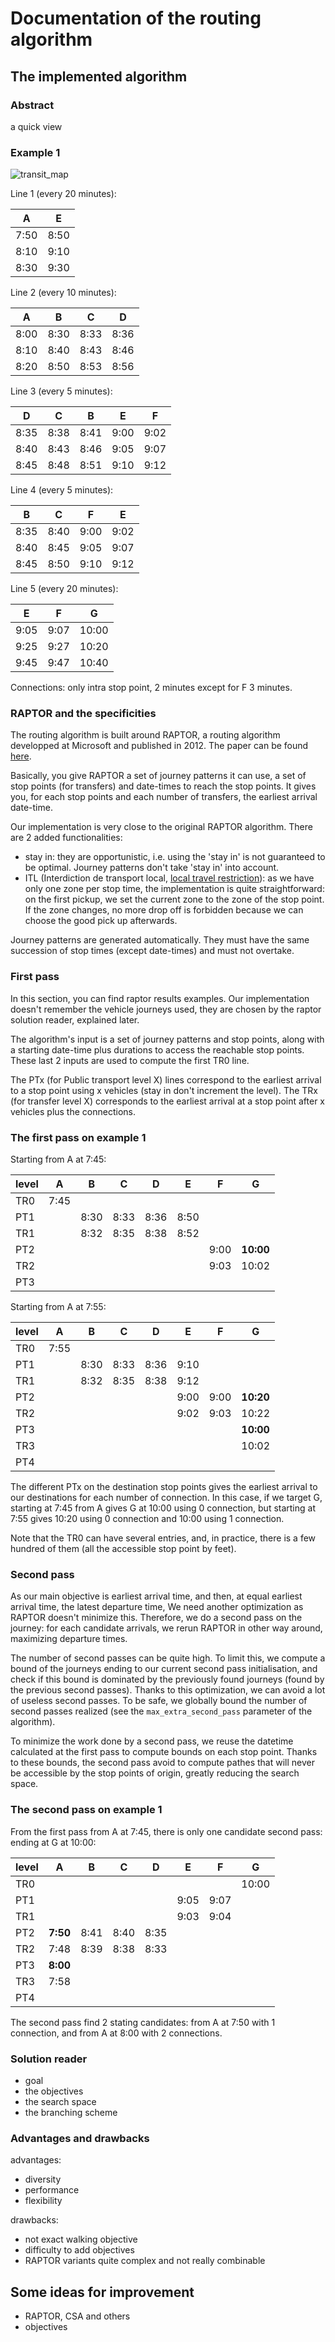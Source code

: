 # Documentation of the routing algorithm

## The implemented algorithm

### Abstract

a quick view

### Example 1

![transit_map](transit_map.png)

Line 1 (every 20 minutes):

| A  | E  |
|----|----|
|7:50|8:50|
|8:10|9:10|
|8:30|9:30|

Line 2 (every 10 minutes):

| A  | B  | C  | D  |
|----|----|----|----|
|8:00|8:30|8:33|8:36|
|8:10|8:40|8:43|8:46|
|8:20|8:50|8:53|8:56|

Line 3 (every 5 minutes):

| D  | C  | B  | E  | F  |
|----|----|----|----|----|
|8:35|8:38|8:41|9:00|9:02|
|8:40|8:43|8:46|9:05|9:07|
|8:45|8:48|8:51|9:10|9:12|

Line 4 (every 5 minutes):

| B  | C  | F  | E  |
|----|----|----|----|
|8:35|8:40|9:00|9:02|
|8:40|8:45|9:05|9:07|
|8:45|8:50|9:10|9:12|

Line 5 (every 20 minutes):

| E  | F  |  G  |
|----|----|-----|
|9:05|9:07|10:00|
|9:25|9:27|10:20|
|9:45|9:47|10:40|

Connections: only intra stop point, 2 minutes except for F 3 minutes.

### RAPTOR and the specificities

The routing algorithm is built around RAPTOR, a routing algorithm developped at Microsoft and published in 2012. The paper can be found [here](https://www.microsoft.com/en-us/research/wp-content/uploads/2012/01/raptor_alenex.pdf).

Basically, you give RAPTOR a set of journey patterns it can use, a set of stop points (for transfers) and date-times to reach the stop points. It gives you, for each stop points and each number of transfers, the earliest arrival date-time.

Our implementation is very close to the original RAPTOR algorithm. There are 2 added functionalities:
 - stay in: they are opportunistic, i.e. using the 'stay in' is not guaranteed to be optimal. Journey patterns don't take 'stay in' into account.
 - ITL (Interdiction de transport local, [local travel restriction](https://github.com/google/transit/issues/117)): as we have only one zone per stop time, the implementation is quite straightforward: on the first pickup, we set the current zone to the zone of the stop point. If the zone changes, no more drop off is forbidden because we can choose the good pick up afterwards.
 
 Journey patterns are generated automatically. They must have the same succession of stop times (except date-times) and must not overtake.

### First pass

In this section, you can find raptor results examples. Our implementation doesn't remember the vehicle journeys used, they are chosen by the raptor solution reader, explained later.

The algorithm's input is a set of journey patterns and stop points, along with a starting date-time plus durations to access the reachable stop points. These last 2 inputs are used to compute the first TR0 line.

The PTx (for Public transport level X) lines correspond to the earliest arrival to a stop point using x vehicles (stay in don't increment the level). The TRx (for transfer level X) corresponds to the earliest arrival at a stop point after x vehicles plus the connections.

### The first pass on example 1

Starting from A at 7:45:

|level| A  | B  | C  | D  | E  | F  |  G      |
|-----|----|----|----|----|----|----|---------|
|TR0  |7:45|    |    |    |    |    |         |
|PT1  |    |8:30|8:33|8:36|8:50|    |         |
|TR1  |    |8:32|8:35|8:38|8:52|    |         |
|PT2  |    |    |    |    |    |9:00|**10:00**|
|TR2  |    |    |    |    |    |9:03|10:02    |
|PT3  |    |    |    |    |    |    |         |

Starting from A at 7:55:

|level| A  | B  | C  | D  | E  | F  |  G      |
|-----|----|----|----|----|----|----|---------|
|TR0  |7:55|    |    |    |    |    |         |
|PT1  |    |8:30|8:33|8:36|9:10|    |         |
|TR1  |    |8:32|8:35|8:38|9:12|    |         |
|PT2  |    |    |    |    |9:00|9:00|**10:20**|
|TR2  |    |    |    |    |9:02|9:03|10:22    |
|PT3  |    |    |    |    |    |    |**10:00**|
|TR3  |    |    |    |    |    |    |10:02    |
|PT4  |    |    |    |    |    |    |         |

The different PTx on the destination stop points gives the earliest arrival to our destinations for each number of connection. In this case, if we target G, starting at 7:45 from A gives G at 10:00 using 0 connection, but starting at 7:55 gives 10:20 using 0 connection and 10:00 using 1 connection.

Note that the TR0 can have several entries, and, in practice, there is a few hundred of them (all the accessible stop point by feet).

### Second pass

As our main objective is earliest arrival time, and then, at equal earliest arrival time, the latest departure time, We need another optimization as RAPTOR doesn't minimize this. Therefore, we do a second pass on the journey: for each candidate arrivals, we rerun RAPTOR in other way around, maximizing departure times.

The number of second passes can be quite high. To limit this, we compute a bound of the journeys ending to our current second pass initialisation, and check if this bound is dominated by the previously found journeys (found by the previous second passes). Thanks to this optimization, we can avoid a lot of useless second passes. To be safe, we globally bound the number of second passes realized (see the `max_extra_second_pass` parameter of the algorithm).

To minimize the work done by a second pass, we reuse the datetime calculated at the first pass to compute bounds on each stop point. Thanks to these bounds, the second pass avoid to compute pathes that will never be accessible by the stop points of origin, greatly reducing the search space.

### The second pass on example 1

From the first pass from A at 7:45, there is only one candidate second pass: ending at G at 10:00:

|level| A      | B  | C  | D  | E  | F  |  G  |
|-----|--------|----|----|----|----|----|-----|
|TR0  |        |    |    |    |    |    |10:00|
|PT1  |        |    |    |    |9:05|9:07|     |
|TR1  |        |    |    |    |9:03|9:04|     |
|PT2  |**7:50**|8:41|8:40|8:35|    |    |     |
|TR2  |7:48    |8:39|8:38|8:33|    |    |     |
|PT3  |**8:00**|    |    |    |    |    |     |
|TR3  |7:58    |    |    |    |    |    |     |
|PT4  |        |    |    |    |    |    |     |

The second pass find 2 stating candidates: from A at 7:50 with 1 connection, and from A at 8:00 with 2 connections.

### Solution reader

* goal
* the objectives
* the search space
* the branching scheme

### Advantages and drawbacks

advantages:
* diversity
* performance
* flexibility

drawbacks:
* not exact walking objective
* difficulty to add objectives
* RAPTOR variants quite complex and not really combinable

## Some ideas for improvement

* RAPTOR, CSA and others
* objectives
